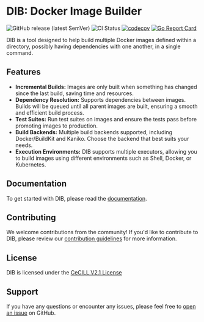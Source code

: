DIB: Docker Image Builder
=========================

![GitHub release (latest SemVer)](https://img.shields.io/github/v/release/radiofrance/dib?sort=semver)
![CI Status](https://img.shields.io/github/actions/workflow/status/radiofrance/dib/qa.yml?label=QA&logo=github-actions&logoColor=fff)
[![codecov](https://codecov.io/gh/radiofrance/dib/branch/main/graph/badge.svg)](https://codecov.io/gh/radiofrance/dib)
[![Go Report Card](https://goreportcard.com/badge/github.com/radiofrance/dib)](https://goreportcard.com/report/github.com/radiofrance/dib)

DIB is a tool designed to help build multiple Docker images defined within a directory, possibly having dependencies
with one another, in a single command.

## Features

- **Incremental Builds:** Images are only built when something has changed since the last build, saving time and resources.
- **Dependency Resolution:** Supports dependencies between images. Builds will be queued until all parent images are built, ensuring a smooth and efficient build process.
- **Test Suites:** Run test suites on images and ensure the tests pass before promoting images to production.
- **Build Backends:** Multiple build backends supported, including Docker/BuildKit and Kaniko. Choose the backend that best suits your needs.
- **Execution Environments:** DIB supports multiple executors, allowing you to build images using different environments such as Shell, Docker, or Kubernetes.

## Documentation

To get started with DIB, please read the [documentation](https://radiofrance.github.io/dib).

## Contributing

We welcome contributions from the community! If you'd like to contribute to DIB, please review our 
[contribution guidelines](https://github.com/radiofrance/dib/blob/main/CONTRIBUTING.md) for more information.

## License

DIB is licensed under the [CeCILL V2.1 License](https://cecill.info/licences/Licence_CeCILL_V2.1-en.txt)

## Support

If you have any questions or encounter any issues, please feel free to 
[open an issue](https://github.com/radiofrance/dib/issues/new/choose) on GitHub.
